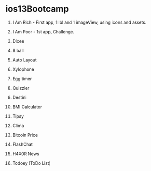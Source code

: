 # ios13Bootcamp
1.  I Am Rich - First app, 1 lbl and 1 imageView, using icons and assets.

2.  I Am Poor -  1st app, Challenge.

3.  Dicee

4. 8 ball

5. Auto Layout

6. Xylophone

7. Egg timer

8. Quizzler

9. Destini

10. BMI Calculator

12. Tipsy

13. Clima

14. Bitcoin Price

15. FlashChat

16. H4X0R News

17. Todoey (ToDo List)


